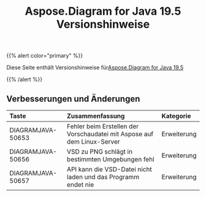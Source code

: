 ﻿---
title: Aspose.Diagram for Java 19.5 Versionshinweise
type: docs
weight: 80
url: /de/java/aspose-diagram-for-java-19-5-release-notes/
---
{{% alert color="primary" %}} 

Diese Seite enthält Versionshinweise für[Aspose.Diagram for Java 19.5](https://docs.aspose.com/diagram/java/aspose-diagram-for-java-19-5-release-notes/)

{{% /alert %}} 
## **Verbesserungen und Änderungen**

|**Taste**|**Zusammenfassung**|**Kategorie**|
|:- |:- |:- |
|DIAGRAMJAVA-50653|Fehler beim Erstellen der Vorschaudatei mit Aspose auf dem Linux-Server|Erweiterung|
|DIAGRAMJAVA-50656|VSD zu PNG schlägt in bestimmten Umgebungen fehl|Erweiterung|
|DIAGRAMJAVA-50657|API kann die VSD-Datei nicht laden und das Programm endet nie|Erweiterung|

